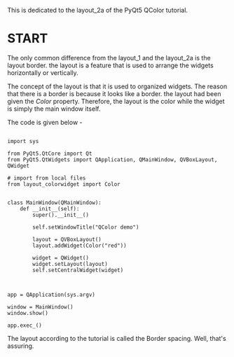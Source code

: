 This is dedicated to the layout_2a of the PyQt5 QColor tutorial.



# START

The only common difference from the layout_1 and the layout_2a is the layout border. the layout is a feature that is used to arrange the widgets horizontally or vertically. 

The concept of the layout is that it is used to organized widgets. 
The reason that there is a border is because it looks like a border. the layout had been given the *Color* property. Therefore, the layout is the color while the widget is simply the main window itself.

The code is given below - 

```

import sys

from PyQt5.QtCore import Qt
from PyQt5.QtWidgets import QApplication, QMainWindow, QVBoxLayout, QWidget

# import from local files
from layout_colorwidget import Color


class MainWindow(QMainWindow):
    def __init__(self):
        super().__init__()

        self.setWindowTitle("QColor demo")

        layout = QVBoxLayout()
        layout.addWidget(Color("red"))

        widget = QWidget()
        widget.setLayout(layout)
        self.setCentralWidget(widget)



app = QApplication(sys.argv)

window = MainWindow()
window.show()

app.exec_()

```


The layout according to the tutorial is called the Border spacing. Well, that's assuring.